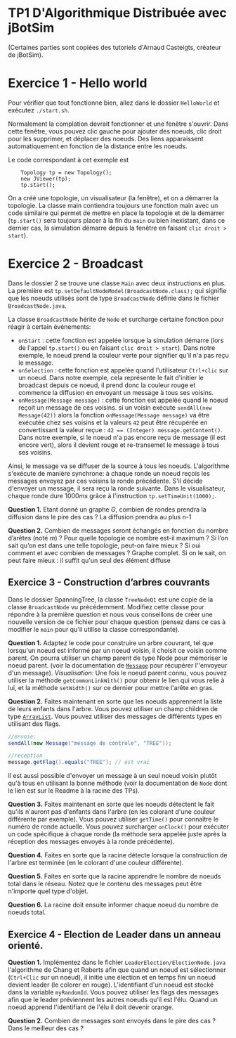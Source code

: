 TP1 D'Algorithmique Distribuée avec jBotSim
=============================================

(Certaines parties sont copiées des tutoriels d'Arnaud Casteigts, créateur de jBotSim).
# Exercice 1 - Hello world

Pour vérifier que tout fonctionne bien, allez dans le dossier `HelloWorld` et exécutez `./start.sh`.

Normalement la complation devrait fonctionner et une fenêtre s'ouvrir. Dans cette fenêtre, vous pouvez clic gauche pour ajouter des noeuds, clic droit pour les supprimer, et déplacer des noeuds. Des liens apparaissent automatiquement en fonction de la distance entre les noeuds.

Le code correspondant à cet exemple est
```
    Topology tp = new Topology();
    new JViewer(tp);
    tp.start();
```
On a créé une topologie, un visualisateur (la fenêtre), et on a démarrer la topologie. La classe main contiendra toujours une fonction main avec un code similaire qui permet de mettre en place la topologie et de la demarrer (`tp.start()` sera toujours placer à la fin du `main` ou bien inexistant, dans ce dernier cas, la simulation démarre depuis la fenêtre en faisant `clic droit > start`).


# Exercice 2 - Broadcast

Dans le dossier 2 se trouve une classe `Main` avec deux instructions en plus. La première est `tp.setDefaultNodeModel(BroadcastNode.class);` qui signifie que les noeuds utilisés sont de type `BroadcastNode` définie dans le fichier `BroadcastNode.java`.

La classe `BroadcastNode` hérite de `Node` et surcharge certaine fonction pour réagir à certain événements:
* `onStart` : cette fonction est appelée lorsque la simulation démarre (lors de l'appel `tp.start()` ou en faisant `clic droit > start`). Dans notre exemple, le noeud prend la couleur verte pour signifier qu'il n'a pas reçu le message.
* `onSelection` : cette fonction est appelée quand l'utilisateur `Ctrl+clic` sur un noeud. Dans notre exemple, cela représente le fait d'initier le broadcast depuis ce noeud, il prend donc la couleur rouge et commence la diffusion en envoyant un message à tous ses voisins.
* `onMessage(Message message)` :  cette fonction est appelée quand le noeud reçoit un message de ces voisins. si un voisin exécute `sendAll(new Message(42))` alors la fonction `onMessage(Message message)` va être exécutée chez ses voisins et la valeurs `42` peut être récupérée en convertissant la valeur reçue : `42 == (Integer) message.getContent()`. Dans notre exemple, si le noeud n'a pas encore reçu de message (il est encore vert), alors il devient rouge et re-transemet le message à tous ses voisins.

Ainsi,  le message va se diffuser de la source à tous les noeuds. L'algorithme s'exécute de manière synchrone: à chaque ronde un noeud reçois les messages envoyez par ces voisins la ronde précédente. S'il décide d'envoyer un message, il sera reçu la ronde suivante. Dans le visualisateur, chaque ronde dure $`1000ms`$ grâce à l'instruction `tp.setTimeUnit(1000);`.

__Question 1.__ Etant donné un graphe $`G`$, combien de rondes prendra la diffusion dans le pire des cas ?
    La diffusion prendra au plus n-1

__Question 2.__ Combien de messages seront échangés en fonction du nombre d’arêtes (noté $`m`$) ? Pour quelle topologie ce nombre est-il maximum ? Si l’on sait qu’on est dans une telle topologie, peut-on faire mieux ? Si oui comment et avec combien de messages ?
   Graphe complet. Si on le sait, on peut faire mieux : il suffit qu'un seul des élément diffuse 

## Exercice 3 - Construction d’arbres couvrants

Dans le dossier SpanningTree, la classe `TreeNodeQ1` est une copie de la classe `BroadcastNode` vu précédemment. Modifiez cette classe pour répondre à la première question et nous vous conseillons de créer une nouvelle version de ce fichier pour chaque question (pensez dans ce cas à modifier le `main` pour qu'il utilise la classe correspondante).

__Question 1.__ Adaptez le code pour construire un arbre couvrant, tel que lorsqu'un noeud est informé par un noeud voisin, il choisit ce voisin comme parent. On pourra utiliser un champ parent de type Node pour mémoriser le noeud parent. (voir la documentation de [`Message`](https://jbotsim.io/javadoc/1.2.0/io/jbotsim/core/Message.html) pour récupérer l''envoyeur d'un message).
_Visualisation:_ Une fois le noeud parent connu, vous pouvez utiliser la méthode `getCommonLinkWith()` pour obtenir le lien qui vous relie à lui, et la méthode `setWidth()` sur ce dernier pour mettre l'arête en gras.

__Question 2.__ Faites maintenant en sorte que les noeuds apprennent la liste de leurs enfants dans l'arbre. Vous pouvez utiliser un champ children de type [`ArrayList`](https://itsallbinary.com/javadoc-examples/java/docs/api/examples/index.html?java/util/java.util.ArrayList.html). Vous pouvez utiliser des messages de différents types en utilisant des flags. 
```java
//envoie:
sendAll(new Message("message de controle", "TREE"));

//reception
message.getFlag().equals("TREE"); // est vrai
```
Il est aussi possible d'envoyer un message à un seul noeud voisin plutôt qu'à tous en utilisant la bonne méthode (voir la documentation de `Node` dont le lien est sur le Readme à la racine des TPs).

__Question 3.__
Faites maintenant en sorte que les noeuds détectent le fait qu'ils n'auront pas d'enfants dans l'arbre (en les colorant d'une couleur différente par exemple). Vous pouvez utiliser `getTime()` pour connaître le numéro de ronde actuelle. Vous pouvez surcharger `onClock()` pour exécuter un code spécifique à chaque ronde (la méthode sera appelée juste après la réception des messages envoyés à la ronde précédente).

__Question 4.__ Faites en sorte que la racine détecte lorsque la construction de l'arbre est terminée (en le colorant d'une couleur différente).

__Question 5.__ Faites en sorte que la racine apprendre le nombre de noeuds total dans le réseau. Notez que le contenu des messages peut être n'importe quel type d'objet.

__Question 6.__ La racine doit ensuite informer chaque noeud du nombre de noeuds total.


## Exercice 4 - Election de Leader dans un anneau orienté.

__Question 1.__
Implémentez dans le fichier `LeaderElection/ElectionNode.java` l'algorithme de Chang et Roberts afin que quand un noeud est sélectionner (`Ctrl+Clic` sur un noeud), il initie une élection et en temps fini un noeud devient leader (le colorer en rouge). L'identifiant d'un noeud est stocké dans la variable `myRandomId`.
Vous pouvez utiliser les flags des messages afin que le leader préviennent les autres noeuds qu'il est l'élu. Quand un noeud apprend l'identifiant de l'élu il doit devenir orange.

__Question 2.__ 
Combien de messages sont envoyés dans le pire des cas ? Dans le meilleur des cas ?

